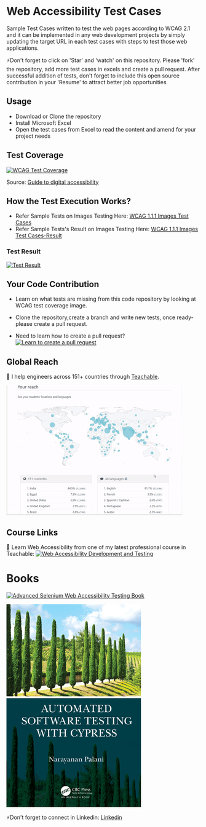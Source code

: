 # Web Accessibility Test Cases
Sample Test Cases written to test the web pages according to WCAG 2.1 and it can be implemented in any web development projects by simply updating the target URL in each test cases with steps to test those web applications.

⚡Don't forget to click on 'Star' and 'watch' on this repository. Please 'fork' the repository, add more test cases in excels and create a pull request. After successful addition of tests, don't forget to include this open source contribution in your 'Resume' to attract better job opportunities

## Usage
- Download or Clone the repository
- Install Microsoft Excel
- Open the test cases from Excel to read the content and amend for your project needs

## Test Coverage
[![WCAG Test Coverage](https://github.com/narayananpalani/webAccessibilityTestCases/blob/master/A-AA-AAA%20Reference.jpg?raw=true)](https://engineers-hub.teachable.com/)


Source: [Guide to digital accessibility](https://www.civicplus.com/blog/ce/guide-to-digital-accessibility-for-local-government)

## How the Test Execution Works?
- Refer Sample Tests on Images Testing Here: [WCAG 1.1.1 Images Test Cases](https://github.com/narayananpalani/webAccessibilityTestCases/blob/master/Perceivable/01%20Test%20Case%201.1.1%20Image/01%20WCAG_1.1.1_Image_Narayanan_Palani_TestCase_v1.xlsx)
- Refer Sample Tests's Result on Images Testing Here: [WCAG 1.1.1 Images Test Cases-Result](https://github.com/narayananpalani/webAccessibilityTestCases/blob/master/Perceivable/01%20Test%20Case%201.1.1%20Image/01%20WCAG_1.1.1_Image_Narayanan_Palani%20TestResults_v1.xlsx)

### Test Result
[![Test Result](https://github.com/narayananpalani/webAccessibilityTestCases/blob/master/Perceivable/01%20Test%20Case%201.1.1%20Image/Test%20Result-Fail.png?raw=true)](https://engineers-hub.teachable.com/)

## Your Code Contribution

- Learn on what tests are missing from this code repository by looking at WCAG test coverage image.

- Clone the repository,create a branch and write new tests, once ready-please create a pull request. 
- Need to learn how to create a pull request?
[![Learn to create a pull request](https://i.ytimg.com/vi/rgbCcBNZcdQ/maxresdefault.jpg?raw=true)](https://www.youtube.com/watch?v=rgbCcBNZcdQ&t=7s)


## Global Reach

:rocket: I help engineers across 151+ countries through [Teachable](https://engineers-hub.teachable.com/).

[![video showing international reach of udemy courses](https://github.com/narayananpalani/narayananpalani/blob/master/images/globalreach.gif?raw=true)](https://engineers-hub.teachable.com/)

## Course Links
:tada: Learn Web Accessibility from one of my latest professional course in Teachable:
[![Web Accessibility Development and Testing](https://github.com/narayananpalani/narayananpalani/blob/master/images/WebAccessibilityDevelopmentAndTestingUdemy.gif?raw=true)](https://engineers-hub.teachable.com/p/webaccessibility)

# Books
[![Advanced Selenium Web Accessibility Testing Book](https://www.momentumpress.net/files/imagecache/mom-cover-image-lg/images/covers/9781949449433_fc.jpg?raw=true)](https://www.momentumpress.net/books/advanced-selenium-web-accessibility-testing-software-automation-testing-secrets-revealed)

[![CypressIOBook](https://github.com/narayananpalani/cypress-test-techniques/blob/master/lessons/9780367699543.jpg?raw=true)](https://www.routledge.com/Automated-Software-Testing-with-Cypress/Palani/p/book/9780367699543)




⚡Don't forget to connect in Linkedin:
[Linkedin ](https://www.linkedin.com/in/narayananpalani/)

